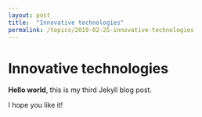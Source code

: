 ```yaml
---
layout: post
title:  "Innovative technologies"
permalink: /topics/2019-02-25-innovative-technologies
---
```


# Innovative technologies

**Hello world**, this is my third Jekyll blog post.

I hope you like it!
